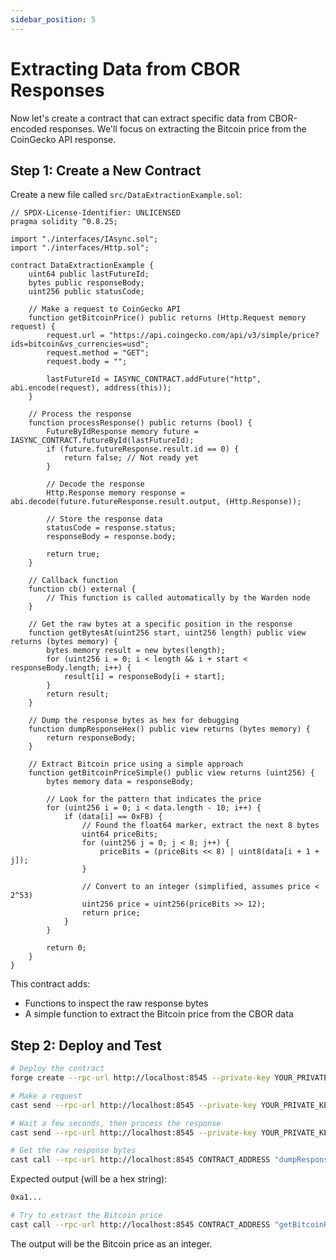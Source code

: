 ```yaml
---
sidebar_position: 5
---
```


# Extracting Data from CBOR Responses

Now let's create a contract that can extract specific data from CBOR-encoded responses. We'll focus on extracting the Bitcoin price from the CoinGecko API response.

## Step 1: Create a New Contract

Create a new file called `src/DataExtractionExample.sol`:

```solidity
// SPDX-License-Identifier: UNLICENSED
pragma solidity ^0.8.25;

import "./interfaces/IAsync.sol";
import "./interfaces/Http.sol";

contract DataExtractionExample {
    uint64 public lastFutureId;
    bytes public responseBody;
    uint256 public statusCode;
    
    // Make a request to CoinGecko API
    function getBitcoinPrice() public returns (Http.Request memory request) {
        request.url = "https://api.coingecko.com/api/v3/simple/price?ids=bitcoin&vs_currencies=usd";
        request.method = "GET";
        request.body = "";
        
        lastFutureId = IASYNC_CONTRACT.addFuture("http", abi.encode(request), address(this));
    }
    
    // Process the response
    function processResponse() public returns (bool) {
        FutureByIdResponse memory future = IASYNC_CONTRACT.futureById(lastFutureId);
        if (future.futureResponse.result.id == 0) {
            return false; // Not ready yet
        }
        
        // Decode the response
        Http.Response memory response = abi.decode(future.futureResponse.result.output, (Http.Response));
        
        // Store the response data
        statusCode = response.status;
        responseBody = response.body;
        
        return true;
    }
    
    // Callback function
    function cb() external {
        // This function is called automatically by the Warden node
    }
    
    // Get the raw bytes at a specific position in the response
    function getBytesAt(uint256 start, uint256 length) public view returns (bytes memory) {
        bytes memory result = new bytes(length);
        for (uint256 i = 0; i < length && i + start < responseBody.length; i++) {
            result[i] = responseBody[i + start];
        }
        return result;
    }
    
    // Dump the response bytes as hex for debugging
    function dumpResponseHex() public view returns (bytes memory) {
        return responseBody;
    }
    
    // Extract Bitcoin price using a simple approach
    function getBitcoinPriceSimple() public view returns (uint256) {
        bytes memory data = responseBody;
        
        // Look for the pattern that indicates the price
        for (uint256 i = 0; i < data.length - 10; i++) {
            if (data[i] == 0xFB) {
                // Found the float64 marker, extract the next 8 bytes
                uint64 priceBits;
                for (uint256 j = 0; j < 8; j++) {
                    priceBits = (priceBits << 8) | uint8(data[i + 1 + j]);
                }
                
                // Convert to an integer (simplified, assumes price < 2^53)
                uint256 price = uint256(priceBits >> 12);
                return price;
            }
        }
        
        return 0;
    }
}
```

This contract adds:

- Functions to inspect the raw response bytes
- A simple function to extract the Bitcoin price from the CBOR data

## Step 2: Deploy and Test

```bash
# Deploy the contract   
forge create --rpc-url http://localhost:8545 --private-key YOUR_PRIVATE_KEY src/DataExtractionExample.sol:DataExtractionExample --broadcast

# Make a request
cast send --rpc-url http://localhost:8545 --private-key YOUR_PRIVATE_KEY CONTRACT_ADDRESS "getBitcoinPrice()"

# Wait a few seconds, then process the response
cast send --rpc-url http://localhost:8545 --private-key YOUR_PRIVATE_KEY CONTRACT_ADDRESS "processResponse()"

# Get the raw response bytes
cast call --rpc-url http://localhost:8545 CONTRACT_ADDRESS "dumpResponseHex()(bytes)"
```

Expected output (will be a hex string):

```bash
0xa1...
```

```bash
# Try to extract the Bitcoin price
cast call --rpc-url http://localhost:8545 CONTRACT_ADDRESS "getBitcoinPriceSimple()(uint256)"
```

The output will be the Bitcoin price as an integer.

